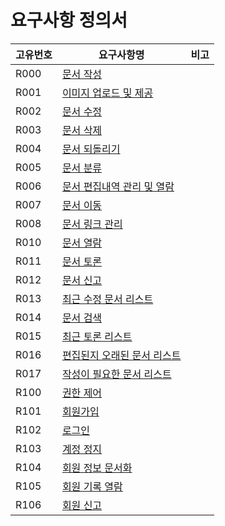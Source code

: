 ﻿요구사항 정의서
===============  
  
|고유번호|요구사항명|비고
|---|---|---|
|R000|[문서 작성](./specification/R000.md)||
|R001|[이미지 업로드 및 제공](./specification/R001.md)||
|R002|[문서 수정](./specification/R002.md)||
|R003|[문서 삭제](./specification/R003.md)||
|R004|[문서 되돌리기](./specification/R004.md)||
|R005|[문서 분류](./specification/R005.md)||
|R006|[문서 편집내역 관리 및 열람](./specification/R006.md)||
|R007|[문서 이동](./specification/R007.md)||
|R008|[문서 링크 관리](./specification/R008.md)||
|R010|[문서 열람](./specification/R010.md)||
|R011|[문서 토론](./specification/R011.md)||
|R012|[문서 신고](./specification/R012.md)||
|R013|[최근 수정 문서 리스트](./specification/R013.md)||
|R014|[문서 검색](./specification/R014.md)||
|R015|[최근 토론 리스트](./specification/R015.md)||
|R016|[편집된지 오래된 문서 리스트](./specification/R016.md)||
|R017|[작성이 필요한 문서 리스트](./specification/R017.md)||
|R100|[권한 제어](./specification/R100.md)||
|R101|[회원가입](./specification/R101.md)||
|R102|[로그인](./specification/R102.md)||
|R103|[계정 정지](./specification/R103.md)||
|R104|[회원 정보 문서화](./specification/R104.md)||
|R105|[회원 기록 열람](./specification/R105.md)||
|R106|[회원 신고](./specification/R106.md)||
